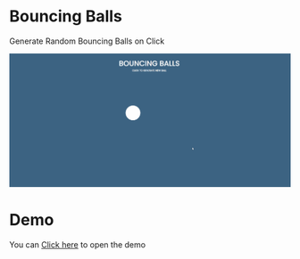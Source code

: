 # Bouncing Balls
Generate Random Bouncing Balls on Click

![Bouncing Balls](https://raw.githubusercontent.com/zuramai/bouncing-balls/main/BouncingBalls.gif)

# Demo
You can [Click here](https://ahmadsaugi.com/projects/bouncing-balls) to open the demo
